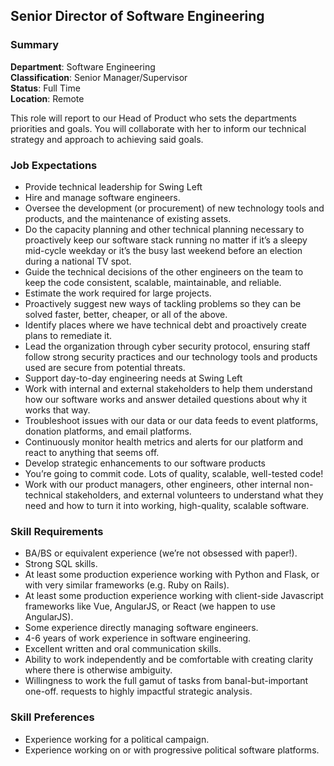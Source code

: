## Senior Director of Software Engineering
### Summary
**Department**: Software Engineering<br>
**Classification**: Senior Manager/Supervisor<br>
**Status**: Full Time<br>
**Location**: Remote<br>

This role will report to our Head of Product who sets the departments priorities and goals. You will collaborate with her to inform our technical strategy and approach to achieving said goals.

### Job Expectations
- Provide technical leadership for Swing Left
- Hire and manage software engineers.
- Oversee the development (or procurement) of new technology tools and products, and the maintenance of existing assets.
- Do the capacity planning and other technical planning necessary to proactively keep our software stack running no matter if it’s a sleepy mid-cycle weekday or it’s the busy last weekend before an election during a national TV spot.
- Guide the technical decisions of the other engineers on the team to keep the code consistent, scalable, maintainable, and reliable.
- Estimate the work required for large projects.
- Proactively suggest new ways of tackling problems so they can be solved faster, better, cheaper, or all of the above.
- Identify places where we have technical debt and proactively create plans to remediate it.
- Lead the organization through cyber security protocol, ensuring staff follow strong security practices and our technology tools and products used are secure from potential threats.
- Support day-to-day engineering needs at Swing Left
- Work with internal and external stakeholders to help them understand how our software works and answer detailed questions about why it works that way.
- Troubleshoot issues with our data or our data feeds to event platforms, donation platforms, and email platforms.
- Continuously monitor health metrics and alerts for our platform and react to anything that seems off.
- Develop strategic enhancements to our software products
- You’re going to commit code. Lots of quality, scalable, well-tested code!
- Work with our product managers, other engineers, other internal non-technical stakeholders, and external volunteers to understand what they need and how to turn it into working, high-quality, scalable software.

### Skill Requirements
- BA/BS or equivalent experience (we’re not obsessed with paper!).
- Strong SQL skills.
- At least some production experience working with Python and Flask, or with very similar frameworks (e.g. Ruby on Rails).
- At least some production experience working with client-side Javascript frameworks like Vue, AngularJS, or React (we happen to use AngularJS).
- Some experience directly managing software engineers.
- 4-6 years of work experience in software engineering.
- Excellent written and oral communication skills.
- Ability to work independently and be comfortable with creating clarity where there is otherwise ambiguity.
- Willingness to work the full gamut of tasks from banal-but-important one-off. requests to highly impactful strategic analysis.

### Skill Preferences
- Experience working for a political campaign.
- Experience working on or with progressive political software platforms.
